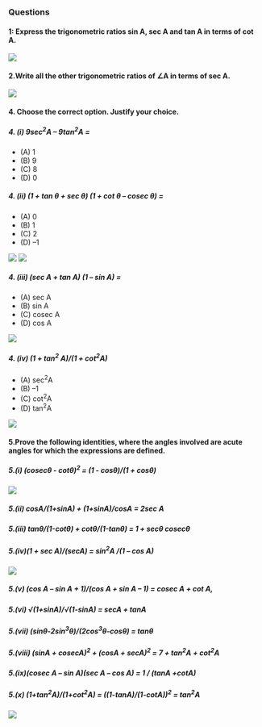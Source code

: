 ### Questions
#### 1: Express the trigonometric ratios sin A, sec A and tan A in terms of cot A.
[![](https://img.youtube.com/vi/ASwo4HJ-PLE/0.jpg)](https://www.youtube.com/watch?v=ASwo4HJ-PLE)

#### 2.Write all the other trigonometric ratios of  ∠A in terms of sec A.
[![](https://img.youtube.com/vi/wCnzYvcNMI8/0.jpg)](https://www.youtube.com/watch?v=wCnzYvcNMI8)


#### 4. Choose the correct option. Justify your choice.
##### 4. (i) 9sec<sup>2</sup>A – 9tan<sup>2</sup>A =
* (A) 1 
* (B) 9 
* (C) 8 
* (D) 0
##### 4. (ii) (1 + tan θ + sec θ) (1 + cot θ – cosec θ) =
* (A) 0 
* (B) 1 
* (C) 2 
* (D) –1

[![](https://img.youtube.com/vi/kixetORVKC8/0.jpg)](https://www.youtube.com/watch?v=kixetORVKC8)
[![](https://img.youtube.com/vi/k1KRYp02ITI/0.jpg)](https://www.youtube.com/watch?v=k1KRYp02ITI)

##### 4. (iii) (sec A + tan A) (1 – sin A) =
* (A) sec A 
* (B) sin A 
* (C) cosec A 
* (D) cos A

[![](https://img.youtube.com/vi/Nm0C_eEtCMk/0.jpg)](https://www.youtube.com/watch?v=Nm0C_eEtCMk)

##### 4. (iv) (1 + tan<sup>2</sup> A)/(1 + cot<sup>2</sup>A)
* (A) sec<sup>2</sup>A
* (B) –1 
* (C) cot<sup>2</sup>A
* (D) tan<sup>2</sup>A

[![](https://img.youtube.com/vi/1o52AG3wCc8/0.jpg)](https://www.youtube.com/watch?v=1o52AG3wCc8)

#### 5.Prove the following identities, where the angles involved are acute angles for which the expressions are defined.
##### 5.(i)  (cosecθ - cotθ)<sup>2</sup> = (1 - cosθ)/(1 + cosθ)
[![](https://img.youtube.com/vi/YZjbHKHQDwc/0.jpg)](https://www.youtube.com/watch?v=YZjbHKHQDwc)
##### 5.(ii) cosA/(1+sinA) + (1+sinA)/cosA = 2sec A
##### 5.(iii) tanθ/(1-cotθ) + cotθ/(1-tanθ) = 1 + secθ cosecθ 
##### 5.(iv)(1 + sec A)/(secA) = sin<sup>2</sup>A /(1 – cos A)
[![](https://img.youtube.com/vi/GRVYd-wH8KA/0.jpg)](https://www.youtube.com/watch?v=GRVYd-wH8KA)
##### 5.(v) (cos A – sin A + 1)/(cos A + sin A – 1) = cosec A + cot A,
##### 5.(vi) √(1+sinA)/√(1-sinA) = secA + tanA
##### 5.(vii) (sinθ-2sin<sup>3</sup>θ)/(2cos<sup>3</sup>θ-cosθ) = tanθ
##### 5.(viii) (sinA + cosecA)<sup>2</sup> + (cosA + secA)<sup>2</sup> = 7 + tan<sup>2</sup>A + cot<sup>2</sup>A
##### 5.(ix)(cosec A – sin A)(sec A – cos A) = 1 / (tanA +cotA)
##### 5.(x) (1+tan<sup>2</sup>A)/(1+cot<sup>2</sup>A) = ((1-tanA)/(1-cotA))<sup>2</sup> = tan<sup>2</sup>A
[![](https://img.youtube.com/vi/FbcCjgW-hQQ/0.jpg)](https://www.youtube.com/watch?v=FbcCjgW-hQQ)
